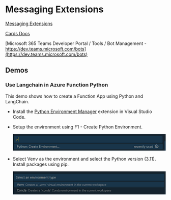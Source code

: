 # Messaging Extensions

[Messaging Extensions](https://docs.microsoft.com/en-us/microsoftteams/platform/messaging-extensions/what-are-messaging-extensions)

[Cards Docs](https://docs.microsoft.com/en-us/microsoftteams/platform/task-modules-and-cards/cards/cards-reference)

[Microsoft 365 Teams Developer Portal / Tools / Bot Management - https://dev.teams.microsoft.com/bots](https://dev.teams.microsoft.com/bots)

## Demos

### Use Langchain in Azure Function Python

This demo shows how to create a Function App using Python and LangChain.

- Install the [Python Environment Manager](https://marketplace.visualstudio.com/items?itemName=donjayamanne.python-environment-manager) extension in Visual Studio Code.

- Setup the environment using F1 - Create Python Environment.

    ![create-env](_images/create-env.jpg)

- Select Venv as the environment and select the Python version (3.11). Install packages using pip.

    ![select-venv](_images/select-env.jpg)  
